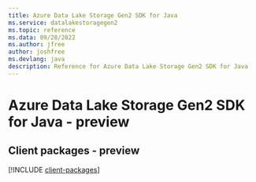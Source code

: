 ```yaml
---
title: Azure Data Lake Storage Gen2 SDK for Java
ms.service: datalakestoragegen2
ms.topic: reference
ms.data: 09/28/2022
ms.author: jfree
author: joshfree
ms.devlang: java
description: Reference for Azure Data Lake Storage Gen2 SDK for Java
---
```

# Azure Data Lake Storage Gen2 SDK for Java - preview

## Client packages - preview
[!INCLUDE [client-packages](data-lake-storage-gen2-client-index.md)]